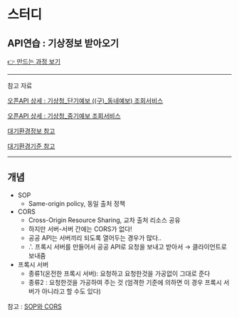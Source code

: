 # 스터디
## API연습 : 기상정보 받아오기

[👉 만드는 과정 보기](https://www.notion.so/ryu-soohyeon/c7135d19cc90487a9ae985cb5ab8e7ec?pvs=4)



---

참고 자료

[오픈API 상세 : 기상청_단기예보 ((구)_동네예보) 조회서비스](https://www.data.go.kr/data/15084084/openapi.do)

[오픈API 상세 : 기상청_중기예보 조회서비스](https://www.data.go.kr/data/15059468/openapi.do)

[대기환경정보 참고](https://cleanair.seoul.go.kr/information/info11#emergency-response)

[대기환경기준 참고](https://www.me.go.kr/mamo/web/index.do?menuId=586)

---

## 개념
- SOP
    - Same-origin policy, 동일 출처 정책
- CORS
    - Cross-Origin Resource Sharing, 교차 출처 리소스 공유
    - 하지만 서버-서버 간에는 CORS가 없다!
    - 공공 API는 서버끼리 되도록 열어두는 경우가 많다..
    - .'. 프록시 서버를 만들어서 공공 API로 요청을 보내고 받아서 → 클라이언트로 보내줌
- 프록시 서버
    - 종류1(온전한 프록시 서버): 요청하고 요청한것을 가공없이 그대로 준다
    - 종류2 : 요청한것을 가공하여 주는 것 (엄격한 기준에 의하면 이 경우 프록시 서버가 아니라고 할 수도 있다)

참고 : [SOP와 CORS](https://velog.io/@jesop/SOP%EC%99%80-CORS)
